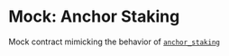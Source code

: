 # Mock: Anchor Staking

Mock contract mimicking the behavior of [`anchor_staking`](https://github.com/Anchor-Protocol/anchor-token-contracts/tree/master/contracts/staking)
